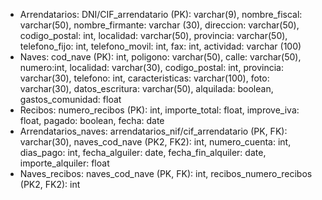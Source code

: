 - Arrendatarios: DNI/CIF_arrendatario (PK): varchar(9), nombre_fiscal: varchar(50), nombre_firmante: varchar (30), direccion: varchar(50), codigo_postal: int, localidad: varchar(50), provincia: varchar(50), telefono_fijo: int, telefono_movil: int, fax: int, actividad: varchar (100)
- Naves: cod_nave (PK): int, poligono: varchar(50), calle: varchar(50), numero:int, localidad: varchar(30), codigo_postal: int, provincia: varchar(30), telefono: int, caracteristicas: varchar(100), foto: varchar(30), datos_escritura: varchar(50), alquilada: boolean, gastos_comunidad: float
- Recibos: numero_recibos (PK): int, importe_total: float, improve_iva: float, pagado: boolean, fecha: date
- Arrendatarios_naves: arrendatarios_nif/cif_arrendatario (PK, FK): varchar(30), naves_cod_nave (PK2, FK2): int, numero_cuenta: int, dias_pago: int, fecha_alguiler: date, fecha_fin_alquiler: date, importe_alquiler: float
- Naves_recibos: naves_cod_nave (PK, FK): int, recibos_numero_recibos (PK2, FK2): int